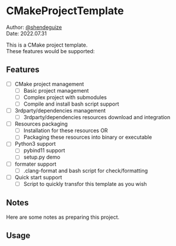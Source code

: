 # CMakeProjectTemplate
Author: [@shendeguize](https://github.com/shendeguize)  
Date: 2022.07.31

This is a CMake project template.  
These features would be supported:
## Features
- [ ] CMake project management
    - [ ] Basic project management
    - [ ] Complex project with submodules
    - [ ] Compile and install bash script support
- [ ] 3rdparty/dependencies management
    - [ ] 3rdparty/dependencies resources download and integration
- [ ] Resources packaging
    - [ ] Installation for these resources OR
    - [ ] Packaging these resources into binary or executable
- [ ] Python3 support
    - [ ] pybind11 support
    - [ ] setup.py demo
- [ ] formater support
    - [ ] .clang-format and bash script for check/formatting
- [ ] Quick start support
    - [ ] Script to quickly transfor this template as you wish

## Notes
Here are some notes as preparing this project.


## Usage



